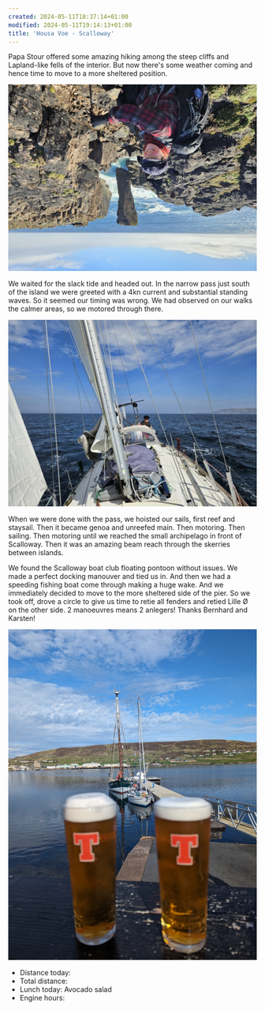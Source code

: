 ```yaml
---
created: 2024-05-11T18:37:14+01:00
modified: 2024-05-11T19:14:13+01:00
title: 'Housa Voe - Scalloway'
---
```


Papa Stour offered some amazing hiking among the steep cliffs and Lapland-like fells of the interior. But now there's some weather coming and hence time to move to a more sheltered position.

![Image](../2024/71a99586dbf27fc90dad66038ded7489.jpg) 

We waited for the slack tide and headed out. In the narrow pass just south of the island we were greeted with a 4kn current and substantial standing waves. So it seemed our timing was wrong. We had observed on our walks the calmer areas, so we motored through there.

![Image](../2024/6e3aedba7de208fab2661fd48aebece4.jpg) 

When we were done with the pass, we hoisted our sails, first reef and staysail. Then it became genoa and unreefed main. Then motoring. Then sailing. Then motoring until we reached the small archipelago in front of Scalloway. Then it was an amazing beam reach through the skerries between islands. 

We found the Scalloway boat club floating pontoon without issues. We made a perfect docking manouver and tied us in. And then we had a speeding fishing boat come through making a huge wake. And we immediately decided to move to the more sheltered side of the pier. So we took off, drove a circle to give us time to retie all fenders and retied Lille Ø on the other side. 2 manoeuvres means 2 anlegers! Thanks Bernhard and Karsten!

![Image](../2024/d796eecf87a04695bfeee26248f84d5e.jpg) 


* Distance today:
* Total distance:
* Lunch today: Avocado salad
* Engine hours:
